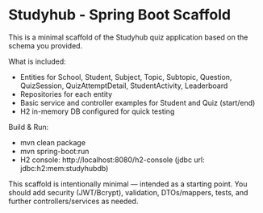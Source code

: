 # Studyhub - Spring Boot Scaffold

This is a minimal scaffold of the Studyhub quiz application based on the schema you provided.

What is included:
- Entities for School, Student, Subject, Topic, Subtopic, Question, QuizSession, QuizAttemptDetail, StudentActivity, Leaderboard
- Repositories for each entity
- Basic service and controller examples for Student and Quiz (start/end)
- H2 in-memory DB configured for quick testing

Build & Run:
- mvn clean package
- mvn spring-boot:run
- H2 console: http://localhost:8080/h2-console (jdbc url: jdbc:h2:mem:studyhubdb)

This scaffold is intentionally minimal — intended as a starting point. You should add security (JWT/Bcrypt), validation, DTOs/mappers, tests, and further controllers/services as needed.
